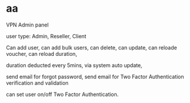 # aa
VPN Admin panel

user type: 
Admin,
Reseller,
Client

Can add user,
can add bulk users,
can delete,
can update,
can reloade voucher,
can reload duration,

duration deducted every 5mins, via system auto update,

send email for forgot password,
send email for Two Factor Authentication verification and validation

can set user on/off Two Factor Authentication.
